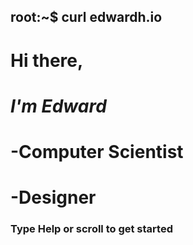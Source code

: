 ## root:~$ curl edwardh.io


#  Hi there,
#  *I'm Edward*
#  -Computer Scientist
#  -Designer
###     Type Help or scroll to get started


